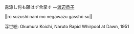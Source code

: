 露涼し何も願はず合掌す
—[渡辺恭子](https://ja.wikipedia.org/wiki/渡辺恭子)

||ro suzushi nani mo negawazu gasshō su||

浮世絵: Okumura Koichi, Naruto Rapid Whirpool at Dawn, 1951